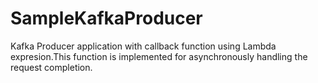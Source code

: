 # SampleKafkaProducer
 Kafka Producer application with callback function using Lambda expresion.This function is implemented for asynchronously handling the request completion.
